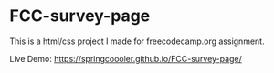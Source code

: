 # FCC-survey-page
This is a html/css project I made for freecodecamp.org assignment.

Live Demo: https://springcoooler.github.io/FCC-survey-page/
